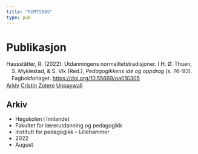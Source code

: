 ```yaml
---
title: "RGMTSB4S"
type: pub
---
```

<h1>Publikasjon</h1>
<article id="csl-bib-container-RGMTSB4S" class="csl-bib-container">
  <div class="csl-bib-body" style="line-height: 1.35; padding-left: 1em; text-indent:-1em;">
  <div class="csl-entry">Hausst&#xE4;tter, R. (2022). Utdanningens normalitetstradisjoner. I H. &#xD8;. Thuen, S. Myklestad, &amp; S. Vik (Red.), <i>Pedagogikkens id&#xE9; og oppdrag</i> (s. 76&#x2013;93). Fagbokforlaget. <a href="https://doi.org/10.55669/oa010305">https://doi.org/10.55669/oa010305</a></div>
</div>
  <div class="csl-bib-buttons">
    <a href="#taxonomy-article-RGMTSB4S" class="csl-bib-button">Arkiv</a>
    <a href alt="Cristin URL" class="csl-bib-button">Cristin</a>
    <a href alt="Zotero URL" class="csl-bib-button">Zotero</a>
    <a href="https://oa.fagbokforlaget.no/index.php/vboa/catalog/download/20/28/280" class="csl-bib-button">Unpaywall</a>
  </div>
  <div id="csl-bib-meta-container-RGMTSB4S"></div>
</article>
<div id="csl-bib-meta-RGMTSB4S" class="csl-bib-meta">
  <article id="taxonomy-article-RGMTSB4S" class="taxonomy-article">
    <h1>Arkiv</h1>
    <ul>
      <li>Høgskolen i Innlandet</li>
      <li>Fakultet for lærerutdanning og pedagogikk</li>
      <li>Institutt for pedagogikk – Lillehammer</li>
      <li>2022</li>
      <li>August</li>
    </ul>
  </article>
</div>
